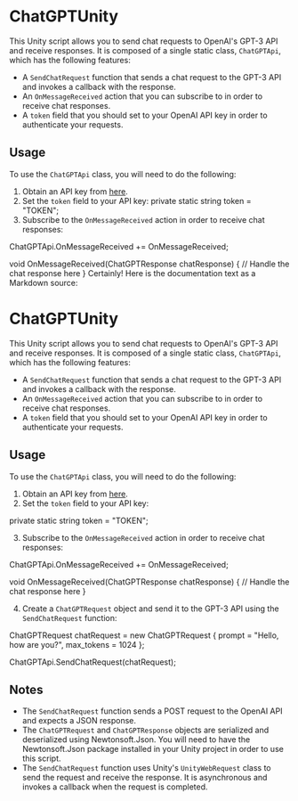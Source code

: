 # ChatGPTUnity

This Unity script allows you to send chat requests to OpenAI's GPT-3 API and receive responses. It is composed of a single static class, `ChatGPTApi`, which has the following features:

- A `SendChatRequest` function that sends a chat request to the GPT-3 API and invokes a callback with the response.
- An `OnMessageReceived` action that you can subscribe to in order to receive chat responses.
- A `token` field that you should set to your OpenAI API key in order to authenticate your requests.

## Usage

To use the `ChatGPTApi` class, you will need to do the following:

1. Obtain an API key from [here](https://beta.openai.com/account/api-keys).
2. Set the `token` field to your API key: private static string token = "TOKEN";
3. Subscribe to the `OnMessageReceived` action in order to receive chat responses:

ChatGPTApi.OnMessageReceived += OnMessageReceived;

void OnMessageReceived(ChatGPTResponse chatResponse)
{
// Handle the chat response here
}
Certainly! Here is the documentation text as a Markdown source:

# ChatGPTUnity

This Unity script allows you to send chat requests to OpenAI's GPT-3 API and receive responses. It is composed of a single static class, `ChatGPTApi`, which has the following features:

- A `SendChatRequest` function that sends a chat request to the GPT-3 API and invokes a callback with the response.
- An `OnMessageReceived` action that you can subscribe to in order to receive chat responses.
- A `token` field that you should set to your OpenAI API key in order to authenticate your requests.

## Usage

To use the `ChatGPTApi` class, you will need to do the following:

1. Obtain an API key from [here](https://beta.openai.com/account/api-keys).
2. Set the `token` field to your API key:

private static string token = "TOKEN";


3. Subscribe to the `OnMessageReceived` action in order to receive chat responses:

ChatGPTApi.OnMessageReceived += OnMessageReceived;

void OnMessageReceived(ChatGPTResponse chatResponse)
{
// Handle the chat response here
}


4. Create a `ChatGPTRequest` object and send it to the GPT-3 API using the `SendChatRequest` function:

ChatGPTRequest chatRequest = new ChatGPTRequest
{
prompt = "Hello, how are you?",
max_tokens = 1024
};

ChatGPTApi.SendChatRequest(chatRequest);

## Notes

- The `SendChatRequest` function sends a POST request to the OpenAI API and expects a JSON response.
- The `ChatGPTRequest` and `ChatGPTResponse` objects are serialized and deserialized using Newtonsoft.Json. You will need to have the Newtonsoft.Json package installed in your Unity project in order to use this script.
- The `SendChatRequest` function uses Unity's `UnityWebRequest` class to send the request and receive the response. It is asynchronous and invokes a callback when the request is completed.

